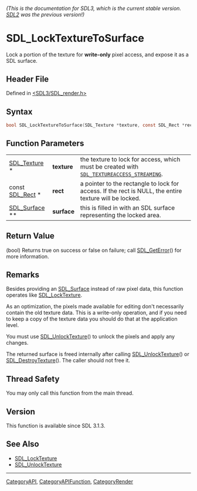 ###### (This is the documentation for SDL3, which is the current stable version. [SDL2](https://wiki.libsdl.org/SDL2/) was the previous version!)
# SDL_LockTextureToSurface

Lock a portion of the texture for **write-only** pixel access, and expose it as a SDL surface.

## Header File

Defined in [<SDL3/SDL_render.h>](https://github.com/libsdl-org/SDL/blob/main/include/SDL3/SDL_render.h)

## Syntax

```c
bool SDL_LockTextureToSurface(SDL_Texture *texture, const SDL_Rect *rect, SDL_Surface **surface);
```

## Function Parameters

|                               |             |                                                                                                                          |
| ----------------------------- | ----------- | ------------------------------------------------------------------------------------------------------------------------ |
| [SDL_Texture](SDL_Texture) *  | **texture** | the texture to lock for access, which must be created with [`SDL_TEXTUREACCESS_STREAMING`](SDL_TEXTUREACCESS_STREAMING). |
| const [SDL_Rect](SDL_Rect) *  | **rect**    | a pointer to the rectangle to lock for access. If the rect is NULL, the entire texture will be locked.                   |
| [SDL_Surface](SDL_Surface) ** | **surface** | this is filled in with an SDL surface representing the locked area.                                                      |

## Return Value

(bool) Returns true on success or false on failure; call
[SDL_GetError](SDL_GetError)() for more information.

## Remarks

Besides providing an [SDL_Surface](SDL_Surface) instead of raw pixel data,
this function operates like [SDL_LockTexture](SDL_LockTexture).

As an optimization, the pixels made available for editing don't necessarily
contain the old texture data. This is a write-only operation, and if you
need to keep a copy of the texture data you should do that at the
application level.

You must use [SDL_UnlockTexture](SDL_UnlockTexture)() to unlock the pixels
and apply any changes.

The returned surface is freed internally after calling
[SDL_UnlockTexture](SDL_UnlockTexture)() or
[SDL_DestroyTexture](SDL_DestroyTexture)(). The caller should not free it.

## Thread Safety

You may only call this function from the main thread.

## Version

This function is available since SDL 3.1.3.

## See Also

- [SDL_LockTexture](SDL_LockTexture)
- [SDL_UnlockTexture](SDL_UnlockTexture)

----
[CategoryAPI](CategoryAPI), [CategoryAPIFunction](CategoryAPIFunction), [CategoryRender](CategoryRender)

